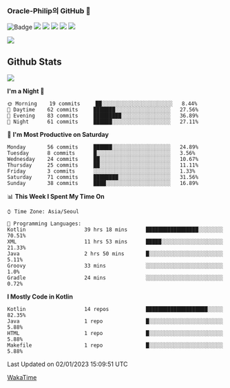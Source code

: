 ### Oracle-Philip의 GitHub 👋

![Badge](http://img.shields.io/badge/-Java-black?style=flat-square)
<img src="https://img.shields.io/badge/ -Kotlin-black?style=flat-square&logo=Kotlin&logoColor=#7F52FF"/></a>
<img src="https://img.shields.io/badge/ -Dart-black?style=flat-square&logo=Dart&logoColor=#0175C2"/></a>
<img src="https://img.shields.io/badge/ -Android-black?style=flat-square&logo=Android&logoColor=#3DDC84"/></a>
<img src="https://img.shields.io/badge/ -Flutter-black?style=flat-square&logo=Flutter&logoColor=#02569B"/></a>
<img src="https://img.shields.io/badge/ -Firebase-black?style=flat-square&logo=Firebase&logoColor=#FFCA28"/></a>

<img src="https://img.shields.io/badge/ -BLE-black?style=flat-square&logo=Bluetooth&logoColor=#0082FC"/></a>

<!--
<img src="https://img.shields.io/badge/ -STM32F103-black?style=flat-square&logo=STMicroelectronics&logoColor=#03234B"/></a>
<img src="https://img.shields.io/badge/ -Qt-black?style=flat-square&logo=Qt&logoColor=#41CD52"/></a>
-->

<!--
![Badge](http://img.shields.io/badge/-Java-black?style=flat-square)
![Badge](http://img.shields.io/badge/-Koltin-black?style=flat-square)
![Badge](http://img.shields.io/badge/-Dart-black?style=flat-square)
![Badge](http://img.shields.io/badge/-Android-black?style=flat-square)
![Badge](http://img.shields.io/badge/-Flutter-black?style=flat-square)
![Badge](http://img.shields.io/badge/-Firebase-black?style=flat-square)
-->

## Github Stats  
<div align="left"><img src="https://github-readme-stats.vercel.app/api?username=Oracle-Philip&show_icons=true&count_private=true&hide_border=true" align="center" /></div>


<!--START_SECTION:waka-->
**I'm a Night 🦉** 

```text
🌞 Morning    19 commits     ██░░░░░░░░░░░░░░░░░░░░░░░   8.44% 
🌆 Daytime    62 commits     ███████░░░░░░░░░░░░░░░░░░   27.56% 
🌃 Evening    83 commits     █████████░░░░░░░░░░░░░░░░   36.89% 
🌙 Night      61 commits     ██████░░░░░░░░░░░░░░░░░░░   27.11%

```
📅 **I'm Most Productive on Saturday** 

```text
Monday       56 commits     ██████░░░░░░░░░░░░░░░░░░░   24.89% 
Tuesday      8 commits      █░░░░░░░░░░░░░░░░░░░░░░░░   3.56% 
Wednesday    24 commits     ██░░░░░░░░░░░░░░░░░░░░░░░   10.67% 
Thursday     25 commits     ██░░░░░░░░░░░░░░░░░░░░░░░   11.11% 
Friday       3 commits      ░░░░░░░░░░░░░░░░░░░░░░░░░   1.33% 
Saturday     71 commits     ████████░░░░░░░░░░░░░░░░░   31.56% 
Sunday       38 commits     ████░░░░░░░░░░░░░░░░░░░░░   16.89%

```


📊 **This Week I Spent My Time On** 

```text
⌚︎ Time Zone: Asia/Seoul

💬 Programming Languages: 
Kotlin                   39 hrs 18 mins      █████████████████░░░░░░░░   70.51% 
XML                      11 hrs 53 mins      █████░░░░░░░░░░░░░░░░░░░░   21.33% 
Java                     2 hrs 50 mins       █░░░░░░░░░░░░░░░░░░░░░░░░   5.11% 
Groovy                   33 mins             ░░░░░░░░░░░░░░░░░░░░░░░░░   1.0% 
Gradle                   24 mins             ░░░░░░░░░░░░░░░░░░░░░░░░░   0.72%

```

**I Mostly Code in Kotlin** 

```text
Kotlin                   14 repos            ████████████████████░░░░░   82.35% 
Java                     1 repo              █░░░░░░░░░░░░░░░░░░░░░░░░   5.88% 
HTML                     1 repo              █░░░░░░░░░░░░░░░░░░░░░░░░   5.88% 
Makefile                 1 repo              █░░░░░░░░░░░░░░░░░░░░░░░░   5.88%

```



 Last Updated on 02/01/2023 15:09:51 UTC
<!--END_SECTION:waka-->


<!--
**Oracle-Philip/Oracle-Philip** is a ✨ _special_ ✨ repository because its `README.md` (this file) appears on your GitHub profile.

Here are some ideas to get you started:

- 🔭 I’m currently working on ...
- 🌱 I’m currently learning ...
- 👯 I’m looking to collaborate on ...
- 🤔 I’m looking for help with ...
- 💬 Ask me about ...
- 📫 How to reach me: ...
- 😄 Pronouns: ...
- ⚡ Fun fact: ...
-->


[WakaTime](https://wakatime.com/dashboard)
